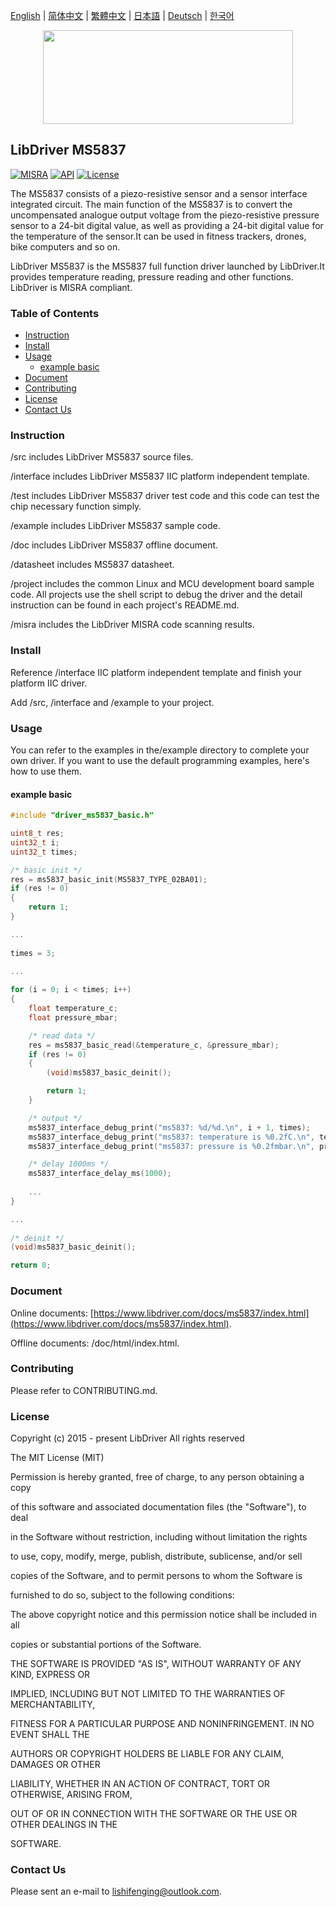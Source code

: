 [English](/README.md) | [ 简体中文](/README_zh-Hans.md) | [繁體中文](/README_zh-Hant.md) | [日本語](/README_ja.md) | [Deutsch](/README_de.md) | [한국어](/README_ko.md)

<div align=center>
<img src="/doc/image/logo.svg" width="400" height="150"/>
</div>

## LibDriver MS5837

[![MISRA](https://img.shields.io/badge/misra-compliant-brightgreen.svg)](/misra/README.md) [![API](https://img.shields.io/badge/api-reference-blue.svg)](https://www.libdriver.com/docs/ms5837/index.html) [![License](https://img.shields.io/badge/license-MIT-brightgreen.svg)](/LICENSE)

The MS5837 consists of a piezo-resistive sensor and a sensor interface integrated circuit. The main function of the MS5837 is to convert the uncompensated analogue output voltage from the piezo-resistive pressure sensor to a 24-bit digital value, as well as providing a 24-bit digital value for the temperature of the sensor.It can be used in fitness trackers, drones, bike computers and so on.

LibDriver MS5837 is the MS5837 full function driver launched by LibDriver.It provides temperature reading, pressure reading and other functions. LibDriver is MISRA compliant.

### Table of Contents

  - [Instruction](#Instruction)
  - [Install](#Install)
  - [Usage](#Usage)
    - [example basic](#example-basic)
  - [Document](#Document)
  - [Contributing](#Contributing)
  - [License](#License)
  - [Contact Us](#Contact-Us)

### Instruction

/src includes LibDriver MS5837 source files.

/interface includes LibDriver MS5837 IIC platform independent template.

/test includes LibDriver MS5837 driver test code and this code can test the chip necessary function simply.

/example includes LibDriver MS5837 sample code.

/doc includes LibDriver MS5837 offline document.

/datasheet includes MS5837 datasheet.

/project includes the common Linux and MCU development board sample code. All projects use the shell script to debug the driver and the detail instruction can be found in each project's README.md.

/misra includes the LibDriver MISRA code scanning results.

### Install

Reference /interface IIC platform independent template and finish your platform IIC driver.

Add /src, /interface and /example to your project.

### Usage

You can refer to the examples in the/example directory to complete your own driver. If you want to use the default programming examples, here's how to use them.

#### example basic

```C
#include "driver_ms5837_basic.h"

uint8_t res;
uint32_t i;
uint32_t times;

/* basic init */
res = ms5837_basic_init(MS5837_TYPE_02BA01);
if (res != 0)
{
    return 1;
}

...
    
times = 3;

...
    
for (i = 0; i < times; i++)
{
    float temperature_c;
    float pressure_mbar;

    /* read data */
    res = ms5837_basic_read(&temperature_c, &pressure_mbar);
    if (res != 0)
    {
        (void)ms5837_basic_deinit();

        return 1;
    }

    /* output */
    ms5837_interface_debug_print("ms5837: %d/%d.\n", i + 1, times);
    ms5837_interface_debug_print("ms5837: temperature is %0.2fC.\n", temperature_c);
    ms5837_interface_debug_print("ms5837: pressure is %0.2fmbar.\n", pressure_mbar);

    /* delay 1000ms */
    ms5837_interface_delay_ms(1000);
    
    ...
}

...
    
/* deinit */
(void)ms5837_basic_deinit();

return 0;
```

### Document

Online documents: [https://www.libdriver.com/docs/ms5837/index.html](https://www.libdriver.com/docs/ms5837/index.html).

Offline documents: /doc/html/index.html.

### Contributing

Please refer to CONTRIBUTING.md.

### License

Copyright (c) 2015 - present LibDriver All rights reserved



The MIT License (MIT) 



Permission is hereby granted, free of charge, to any person obtaining a copy

of this software and associated documentation files (the "Software"), to deal

in the Software without restriction, including without limitation the rights

to use, copy, modify, merge, publish, distribute, sublicense, and/or sell

copies of the Software, and to permit persons to whom the Software is

furnished to do so, subject to the following conditions: 



The above copyright notice and this permission notice shall be included in all

copies or substantial portions of the Software. 



THE SOFTWARE IS PROVIDED "AS IS", WITHOUT WARRANTY OF ANY KIND, EXPRESS OR

IMPLIED, INCLUDING BUT NOT LIMITED TO THE WARRANTIES OF MERCHANTABILITY,

FITNESS FOR A PARTICULAR PURPOSE AND NONINFRINGEMENT. IN NO EVENT SHALL THE

AUTHORS OR COPYRIGHT HOLDERS BE LIABLE FOR ANY CLAIM, DAMAGES OR OTHER

LIABILITY, WHETHER IN AN ACTION OF CONTRACT, TORT OR OTHERWISE, ARISING FROM,

OUT OF OR IN CONNECTION WITH THE SOFTWARE OR THE USE OR OTHER DEALINGS IN THE

SOFTWARE. 

### Contact Us

Please sent an e-mail to lishifenging@outlook.com.